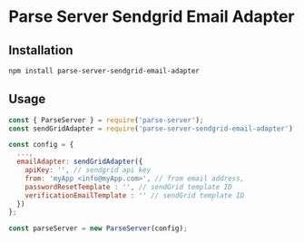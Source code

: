 # Parse Server Sendgrid Email Adapter

## Installation

```sh
npm install parse-server-sendgrid-email-adapter
```

## Usage

```javascript
const { ParseServer } = require('parse-server');
const sendGridAdapter = require('parse-server-sendgrid-email-adapter');

const config = {
  ...,
  emailAdapter: sendGridAdapter({
    apiKey: '', // sendgrid api key
    from: 'myApp <info@myApp.com>', // from email address,
    passwordResetTemplate : '', // sendGrid template ID
    verificationEmailTemplate : '' // sendGrid template ID
  })
};

const parseServer = new ParseServer(config);
```
